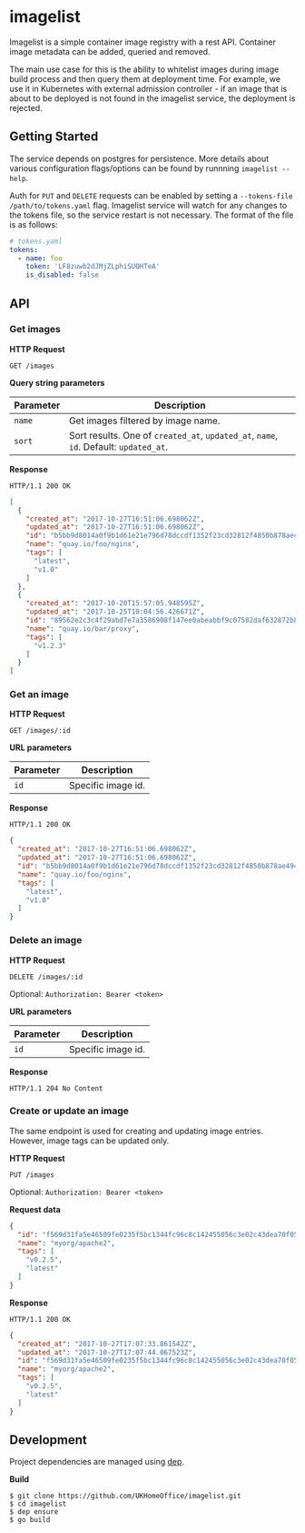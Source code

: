 # imagelist

Imagelist is a simple container image registry with a rest API. Container image
metadata can be added, queried and removed.

The main use case for this is the ability to whitelist images during image build
process and then query them at deployment time. For example, we use it in
Kubernetes with external admission controller - if an image that is about to be
deployed is not found in the imagelist service, the deployment is rejected.

## Getting Started

The service depends on postgres for persistence. More details about various
configuration flags/options can be found by runnning `imagelist --help`.

Auth for `PUT` and `DELETE` requests can be enabled by setting a `--tokens-file
/path/to/tokens.yaml` flag. Imagelist service will watch for any changes to the
tokens file, so the service restart is not necessary. The format of the file is
as follows:

```yaml
# tokens.yaml
tokens:
  - name: foo
    token: 'LF8zuwb2dJMjZLphiSUQHTeA'
    is_disabled: false
```

## API

### Get images

**HTTP Request**

`GET /images`

**Query string parameters**

| Parameter | Description |
| --------- | ----------- |
| `name`    | Get images filtered by image name. |
| `sort`    | Sort results. One of `created_at`, `updated_at`, `name`, `id`. Default: `updated_at`. |

**Response**

`HTTP/1.1 200 OK`

```json
[
  {
    "created_at": "2017-10-27T16:51:06.698062Z",
    "updated_at": "2017-10-27T16:51:06.698062Z",
    "id": "b5bb9d8014a0f9b1d61e21e796d78dccdf1352f23cd32812f4850b878ae4944c",
    "name": "quay.io/foo/nginx",
    "tags": [
      "latest",
      "v1.0"
    ]
  },
  {
    "created_at": "2017-10-20T15:57:05.948595Z",
    "updated_at": "2017-10-25T10:04:56.426671Z",
    "id": "89562e2c3c4f29abd7e7a3586908f147ee0abeabbf9c07582daf632872b8ac0a",
    "name": "quay.io/bar/proxy",
    "tags": [
      "v1.2.3"
    ]
  }
]
```

### Get an image

**HTTP Request**

`GET /images/:id`

**URL parameters**

| Parameter | Description |
| --------- | ----------- |
| `id`      | Specific image id. |

**Response**

`HTTP/1.1 200 OK`

```json
{
  "created_at": "2017-10-27T16:51:06.698062Z",
  "updated_at": "2017-10-27T16:51:06.698062Z",
  "id": "b5bb9d8014a0f9b1d61e21e796d78dccdf1352f23cd32812f4850b878ae4944c",
  "name": "quay.io/foo/nginx",
  "tags": [
    "latest",
    "v1.0"
  ]
}
```

### Delete an image

**HTTP Request**

`DELETE /images/:id`

Optional: `Authorization: Bearer <token>`

**URL parameters**

| Parameter | Description |
| --------- | ----------- |
| `id`      | Specific image id. |

**Response**

`HTTP/1.1 204 No Content`


### Create or update an image

The same endpoint is used for creating and updating image entries. However,
image tags can be updated only.

**HTTP Request**

`PUT /images`

Optional: `Authorization: Bearer <token>`

**Request data**

```json
{
  "id": "f569d31fa5e46509fe0235f5bc1344fc96c8c142455056c3e02c43dea70f05eb",
  "name": "myorg/apache2",
  "tags": [
    "v0.2.5",
    "latest"
  ]
}
```

**Response**

`HTTP/1.1 200 OK`

```json
{
  "created_at": "2017-10-27T17:07:33.861542Z",
  "updated_at": "2017-10-27T17:07:44.067523Z",
  "id": "f569d31fa5e46509fe0235f5bc1344fc96c8c142455056c3e02c43dea70f05eb",
  "name": "myorg/apache2",
  "tags": [
    "v0.2.5",
    "latest"
  ]
}
```


## Development

Project dependencies are managed using [dep](https://github.com/golang/dep).

**Build**

```
$ git clone https://github.com/UKHomeOffice/imagelist.git
$ cd imagelist
$ dep ensure
$ go build
```
